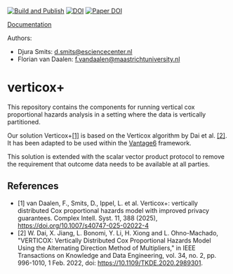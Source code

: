 [![Build and Publish](https://github.com/CARRIER-project/verticox/actions/workflows/push.yml/badge.svg)](https://github.com/CARRIER-project/verticox/actions/workflows/push.yml)
[![DOI](https://zenodo.org/badge/DOI/10.5281/zenodo.13933626.svg)](https://doi.org/10.5281/zenodo.13933626)
[![Paper DOI](https://img.shields.io/badge/Paper_DOI-10.1007%2Fs40747--025--02022--4-blue)](https://doi.org/10.1007/s40747-025-02022-4)


[Documentation](https://carrier-project.github.io/verticox/)

Authors:

- Djura Smits: <d.smits@esciencecenter.nl>
- Florian van Daalen: <f.vandaalen@maastrichtuniversity.nl>

# verticox+
This repository contains the components for running vertical cox proportional hazards analysis in a
setting where the data is vertically partitioned.

Our solution Verticox+[[1]](#1) is based on the Verticox algorithm by Dai et al. [[2]](#2). It has been adapted to be used
within the [Vantage6](https://vantage6.ai) framework. 

This solution is extended with the scalar vector product protocol to remove the requirement that
outcome data needs to be available at all parties.

## References

- <a id="1">[1]</a> van Daalen, F., Smits, D., Ippel, L. et al. Verticox+: vertically distributed Cox proportional hazards model with improved privacy guarantees. Complex Intell. Syst. 11, 388 (2025), https://doi.org/10.1007/s40747-025-02022-4
- <a id="2">[2]</a> W. Dai, X. Jiang, L. Bonomi, Y. Li, H. Xiong and L. Ohno-Machado, "VERTICOX: Vertically Distributed Cox Proportional Hazards Model Using the Alternating Direction Method of Multipliers," in IEEE Transactions on Knowledge and Data Engineering, vol. 34, no. 2, pp. 996-1010, 1 Feb. 2022, doi: https://10.1109/TKDE.2020.2989301.
